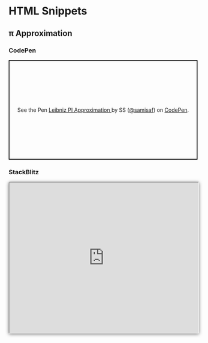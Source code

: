 # HTML Snippets
## π Approximation
### CodePen
<p class="codepen" data-height="265" data-theme-id="dark" data-default-tab="result" data-user="samisaf" data-slug-hash="eaOvva" style="height: 265px; box-sizing: border-box; display: flex; align-items: center; justify-content: center; border: 2px solid; margin: 1em 0; padding: 1em;" data-pen-title="Leibniz PI Approximation ">
  <span>See the Pen <a href="https://codepen.io/samisaf/pen/eaOvva/">
  Leibniz PI Approximation </a> by SS (<a href="https://codepen.io/samisaf">@samisaf</a>)
  on <a href="https://codepen.io">CodePen</a>.</span>
</p>
<script async src="https://static.codepen.io/assets/embed/ei.js"></script>

### StackBlitz
<iframe src="https://stackblitz.com/edit/pi-approximation?embed=1&file=index.ts&hideExplorer=1" style="height: 400px; width: 100%; box-shadow: rgba(0, 0, 0, 0.5) 0px 2px 10px; border-radius: 3px;"></iframe>
